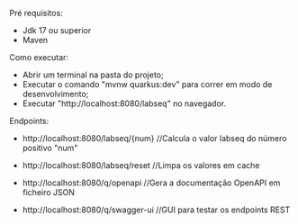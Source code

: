 Pré requisitos:
- Jdk 17 ou superior
- Maven

Como executar:
- Abrir um terminal na pasta do projeto;
- Executar o comando "mvnw quarkus:dev" para correr em modo de desenvolvimento;
- Executar "http://localhost:8080/labseq" no navegador.

Endpoints:

- http://localhost:8080/labseq/{num} //Calcula o valor labseq do número positivo "num"

- http://localhost:8080/labseq/reset //Limpa os valores em cache

- http://localhost:8080/q/openapi //Gera a documentação OpenAPI em ficheiro JSON

- http://localhost:8080/q/swagger-ui //GUI para testar os endpoints REST
